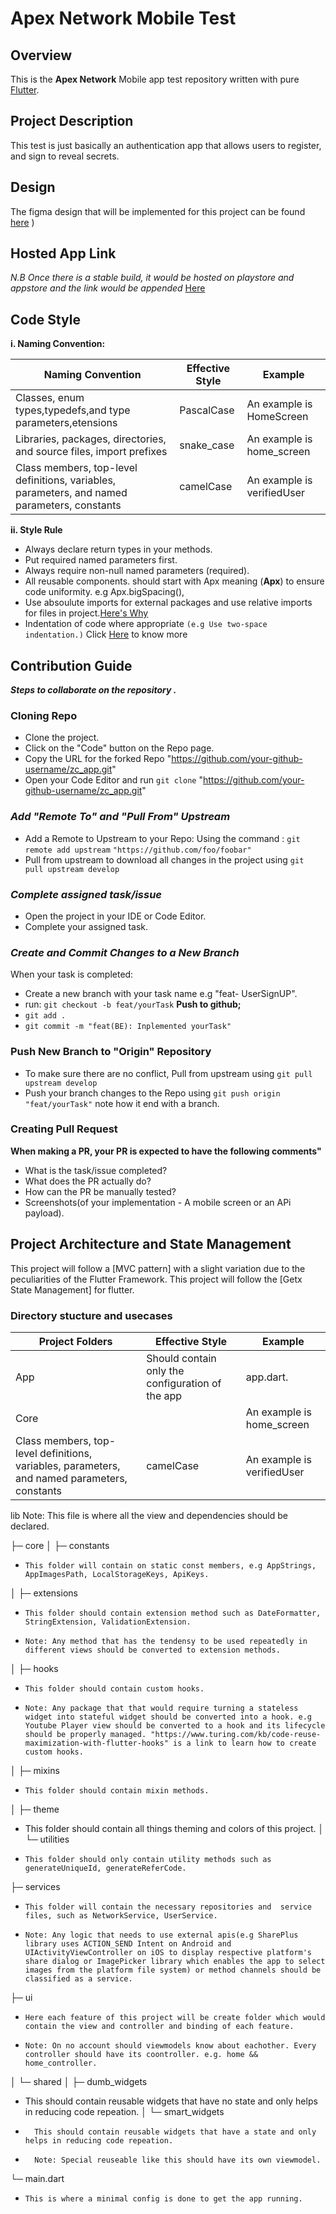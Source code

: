 # Apex Network Mobile Test

## Overview

  This is the **Apex Network** Mobile app test repository  written with pure [Flutter](https://flutter.dev/).
  

## Project Description

  This test is just basically an authentication app that allows users to register, and sign to reveal secrets.

## Design

   The figma design that will be implemented for this project can be found [here](https://www.figma.com/file/1B4YlbWN5iqdKrPQE4ycaK/Smart-pay?type=design&node-id=1-1268&mode=design&t=RsY86WdiFo1NNBN4-0)
)

## Hosted App Link

   _N.B Once there is a stable build, it would be hosted on playstore and appstore and the link would be appended_
   [Here](https://appetize.io/app/ydjlhthsmjmll64zdklc3fakv4)

## Code Style

  **i. Naming Convention:**

|Naming Convention|Effective Style|Example|
|-----------------|---------------|-------|
|Classes, enum types,typedefs,and type parameters,etensions|PascalCase|An example is HomeScreen|
|Libraries, packages, directories, and source files, import prefixes|snake_case|An example is home_screen|
|Class members, top-level definitions, variables, parameters, and named parameters, constants|camelCase|An example is verifiedUser|

  **ii. Style Rule**

- Always declare return types in your methods.
- Put required named parameters first.
- Always require non-null named parameters (required).
- All reusable components. should start with Apx meaning (**Apx**) to ensure code uniformity. e.g Apx.bigSpacing(),
- Use absoulute imports for external packages and use relative imports for files in project.[Here's Why](https://dart-lang.github.io/linter/lints/prefer_relative_imports.html)
- Indentation  of code where appropriate `(e.g Use two-space indentation.)`
       Click [Here](https://medium.com/@chukwuemeka.ezeokwelume/2-vs-4-spaces-or-tabs-for-writing-code-e82da3aa5b8d) to know more

## Contribution Guide

  **_Steps to collaborate on the repository ._**

### Cloning Repo

- Clone the project.  
- Click on the "Code" button on the Repo page.
- Copy the URL for the forked Repo "<https://github.com/your-github-username/zc_app.git>"
- Open your Code Editor and  run `git clone` "<https://github.com/your-github-username/zc_app.git>"
  
### _Add "Remote To" and "Pull From" Upstream_

- Add a Remote to Upstream to your Repo:
      Using the command : `git remote add upstream` ` "https://github.com/foo/foobar" `
- Pull from upstream to download all changes in the project using `git pull upstream develop`

### _Complete assigned task/issue_

- Open the project in your IDE or Code Editor.
- Complete your assigned task.

### _Create and Commit Changes to a New Branch_

  When your task is completed:

- Create a new branch with your task name e.g "feat- UserSignUP".
- run: `git checkout -b feat/yourTask`
  **Push to github;**
- `git add .`
- `git commit -m "feat(BE): Inplemented yourTask"`
  
### Push New Branch to "Origin" Repository

- To make sure there are no conflict, Pull from upstream using `git pull upstream develop`
- Push your branch changes to the Repo using `git push origin "feat/yourTask"` note how it end with a branch.

### Creating Pull Request

  **When making a PR, your PR is expected to have the following comments"**

- What is the task/issue completed?
- What does the PR actually do?
- How can the PR be manually tested?
- Screenshots(of your implementation - A mobile screen or an APi payload).

## Project Architecture and State Management

This project will follow a [MVC pattern] with a slight variation due to the peculiarities of the Flutter Framework. This project will follow the [Getx State Management] for flutter.
### Directory stucture and usecases

|Project Folders|Effective Style|Example|
|-----------------|---------------|-------|
|App|Should contain only the configuration of the app|app.dart.|
|Core||An example is home_screen|
|Class members, top-level definitions, variables, parameters, and named parameters, constants|camelCase|An example is verifiedUser|

lib
   Note: This file is where all the view and dependencies should be declared.

├─ core
│  ├─ constants  

-     This folder will contain on static const members, e.g AppStrings, AppImagesPath, LocalStorageKeys, ApiKeys.       

│  ├─ extensions

-     This folder should contain extension method such as DateFormatter, StringExtension, ValidationExtension. 
-     Note: Any method that has the tendensy to be used repeatedly in different views should be converted to extension methods. 

│  ├─ hooks

-     This folder should contain custom hooks. 
-     Note: Any package that that would require turning a stateless widget into stateful widget should be converted into a hook. e.g Youtube Player view should be converted to a hook and its lifecycle should be properly managed. "https://www.turing.com/kb/code-reuse-maximization-with-flutter-hooks" is a link to learn how to create custom hooks.             

│  ├─ mixins

-     This folder should contain mixin methods.

│  ├─ theme

- This folder should contain all things theming and colors of this project.
│  └─ utilities
-     This folder should only contain utility methods such as generateUniqueId, generateReferCode.    

├─ services  

-     This folder will contain the necessary repositories and  service files, such as NetworkService, UserService.  
-     Note: Any logic that needs to use external apis(e.g SharePlus library uses ACTION_SEND Intent on Android and UIActivityViewController on iOS to display respective platform's share dialog or ImagePicker library which enables the app to select images from the platform file system) or method channels should be classified as a service.     

├─ ui

-     Here each feature of this project will be create folder which would contain the view and controller and binding of each feature.  
-     Note: On no account should viewmodels know about eachother. Every controller should have its coontroller. e.g. home && home_controller.                 

│  └─ shared
│     ├─ dumb_widgets

- This should contain reusable widgets that have no state and only helps in reducing code repeation.
│     └─ smart_widgets
-       This should contain reusable widgets that have a state and only helps in reducing code repeation.
-       Note: Special reuseable like this should have its own viewmodel.

└─ main.dart  

-     This is where a minimal config is done to get the app running.          
